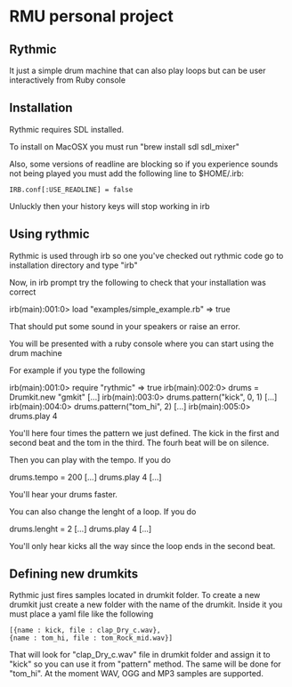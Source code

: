 # RMU personal project

## Rythmic

It just a simple drum machine that can also play loops but can be user interactively from Ruby console

## Installation
 
Rythmic requires SDL installed.

To install on MacOSX you must run "brew install sdl sdl_mixer"

Also, some versions of readline are blocking so if you experience sounds not being played you must add the following line to $HOME/.irb:

	IRB.conf[:USE_READLINE] = false

Unluckly then your history keys will stop working in irb


## Using rythmic

Rythmic is used through irb so one you've checked out rythmic code go to installation directory and type "irb"

Now, in irb prompt try the following to check that your installation was correct

  irb(main):001:0> load "examples/simple_example.rb"
  => true

That should put some sound in your speakers or raise an error.

You will be presented with a ruby console where you can start using the drum machine

For example if you type the following

  irb(main):001:0> require "rythmic"
  => true
  irb(main):002:0> drums = Drumkit.new "gmkit"
  [...]
  irb(main):003:0> drums.pattern("kick", 0, 1)
  [...]
  irb(main):004:0> drums.pattern("tom_hi", 2)
  [...]
  irb(main):005:0> drums.play 4

You'll here four times the pattern we just defined. The kick in the first and second beat and the tom in the third. The fourh beat will be on silence. 

Then you can play with the tempo. If you do

  drums.tempo = 200
  [...]
  drums.play 4
  [...]

You'll hear your drums faster.

You can also change the lenght of a loop. If you do

  drums.lenght = 2
  [...]
  drums.play 4
  [...]

You'll only hear kicks all the way since the loop ends in the second beat.

## Defining new drumkits

Rythmic just fires samples located in drumkit folder. To create a new drumkit just create a new folder with the name of the drumkit. Inside it you must place a yaml file like the following

	[{name : kick, file : clap_Dry_c.wav},
	{name : tom_hi, file : tom_Rock_mid.wav}]
	
That will look for "clap_Dry_c.wav" file in drumkit folder and assign it to "kick" so you can use it from "pattern" method. The same will be done for "tom_hi". At the moment WAV, OGG and MP3 samples are supported.
